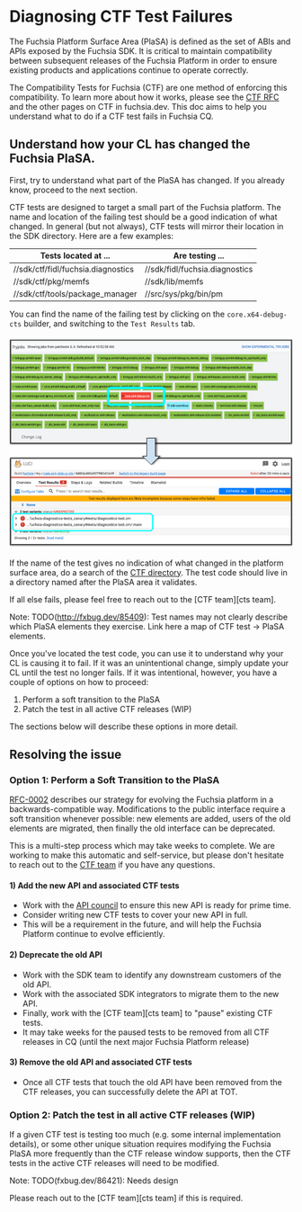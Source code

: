 # Diagnosing CTF Test Failures

The Fuchsia Platform Surface Area (PlaSA) is defined as the set of ABIs and
APIs exposed by the Fuchsia SDK.  It is critical to maintain compatibility
between subsequent releases of the Fuchsia Platform in order to ensure existing
products and applications continue to operate correctly.

The Compatibility Tests for Fuchsia (CTF) are one method of enforcing this
compatibility.  To learn more about how it works, please see the [CTF RFC][rfc15]
and the other pages on CTF in fuchsia.dev. This doc aims to help you understand
what to do if a CTF test fails in Fuchsia CQ.

## Understand how your CL has changed the Fuchsia PlaSA.

First, try to understand what part of the PlaSA has changed.  If you already
know, proceed to the next section.

CTF tests are designed to target a small part of the Fuchsia platform.  The
name and location of the failing test should be a good indication of what
changed.  In general (but not always), CTF tests will mirror their location
in the SDK directory.  Here are a few examples:

| Tests located at ... | Are testing ...|
|----------------------|----------------|
| //sdk/ctf/fidl/fuchsia.diagnostics | //sdk/fidl/fuchsia.diagnostics |
| //sdk/ctf/pkg/memfs | //sdk/lib/memfs |
| //sdk/ctf/tools/package_manager | //src/sys/pkg/bin/pm |

You can find the name of the failing test by clicking on the
`core.x64-debug-cts` builder, and switching to the `Test Results` tab.

![Failing CTF test blocking CL](example_failed_cts_test.png)

If the name of the test gives no indication of what changed in the platform
surface area, do a search of the [CTF directory](https://cs.opensource.google/fuchsia/fuchsia/sdk/ctf).
The test code should live in a directory named after the PlaSA area it
validates.

If all else fails, please feel free to reach out to the [CTF team][cts team].

Note: TODO(http://fxbug.dev/85409): Test names may not clearly describe which
PlaSA elements they exercise. Link here a map of CTF test -> PlaSA elements.

Once you've located the test code, you can use it to understand why your CL
is causing it to fail.  If it was an unintentional change, simply update your
CL until the test no longer fails.  If it was intentional, however, you
have a couple of options on how to proceed:

  1. Perform a soft transition to the PlaSA
  2. Patch the test in all active CTF releases (WIP)

The sections below will describe these options in more detail.

## Resolving the issue

### **Option 1:** Perform a Soft Transition to the PlaSA

[RFC-0002][rfc2] describes our strategy for evolving the Fuchsia platform in a
backwards-compatible way.  Modifications to the public interface require a soft
transition whenever possible: new elements are added, users of the old elements
are migrated, then finally the old interface can be deprecated.

This is a multi-step process which may take weeks to complete.  We are working
to make this automatic and self-service, but please don't hesitate to reach out
to the [CTF team][ctf team] if you have any questions.

#### **1) Add the new API and associated CTF tests**

*   Work with the [API council][api council] to ensure this new API is ready
for prime time.
*   Consider writing new CTF tests to cover your new API in full.
   *   This will be a requirement in the future, and will help the Fuchsia
Platform continue to evolve efficiently.

#### **2) Deprecate the old API**

*   Work with the SDK team to identify any downstream customers of the old API.
   *   Work with the associated SDK integrators to migrate them to the new API.
*   Finally, work with the [CTF team][cts team] to "pause" existing CTF tests.
   *   It may take weeks for the paused tests to be removed from all CTF
releases in CQ (until the next major Fuchsia Platform release)

#### **3) Remove the old API and associated CTF tests**

*   Once all CTF tests that touch the old API have been removed from the CTF
releases, you can successfully delete the API at TOT.

### **Option 2:** Patch the test in all active CTF releases (WIP)

If a given CTF test is testing too much (e.g. some internal implementation
details), or some other unique situation requires modifying the Fuchsia PlaSA
more frequently than the CTF release window supports, then the CTF tests in the
active CTF releases will need to be modified.

Note: TODO(fxbug.dev/86421): Needs design

Please reach out to the [CTF team][cts team] if this is required.

[rfc2]: /docs/contribute/governance/rfcs/0002_platform_versioning.md
[rfc15]: /docs/contribute/governance/rfcs/0015_cts.md
[api council]: /docs/contribute/governance/api_council.md
[ctf team]: https://bugs.fuchsia.dev/p/fuchsia/issues/entry?template=Fuchsia+Compatibility+Test+Suite+%28CTS%29
